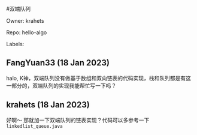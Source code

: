 #双端队列

Owner: krahets

Repo: hello-algo

Labels: 

## FangYuan33 (18 Jan 2023)

halo, K神，双端队列没有做基于数组和双向链表的代码实现，栈和队列都是有这一部分的，双端队列的实现我能帮忙写一下吗？

## krahets (18 Jan 2023)

好啊～ 那就加一下双端队列的链表实现？代码可以多参考一下 `linkedlist_queue.java`

